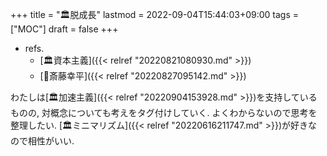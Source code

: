 +++
title = "🏛脱成長"
lastmod = 2022-09-04T15:44:03+09:00
tags = ["MOC"]
draft = false
+++

-   refs.
    -   [🏛資本主義]({{< relref "20220821080930.md" >}})
    -   [👨斎藤幸平]({{< relref "20220827095142.md" >}})

わたしは[🏛加速主義]({{< relref "20220904153928.md" >}})を支持しているものの, 対概念についても考えをタグ付けしていく. よくわからないので思考を整理したい. [🏛ミニマリズム]({{< relref "20220616211747.md" >}})が好きなので相性がいい.
